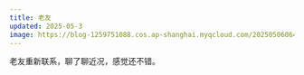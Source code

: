 ```yaml
---
title: 老友
updated: 2025-05-3
image: https://blog-1259751088.cos.ap-shanghai.myqcloud.com/20250506064339106.jpeg?imageSlim
---
```


老友重新联系，聊了聊近况，感觉还不错。 